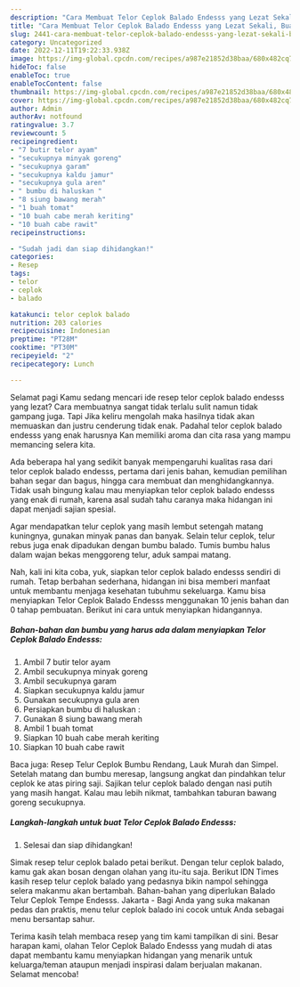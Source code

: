 ```yaml
---
description: "Cara Membuat Telor Ceplok Balado Endesss yang Lezat Sekali, Buat Buka Puasa Lezat Sekali"
title: "Cara Membuat Telor Ceplok Balado Endesss yang Lezat Sekali, Buat Buka Puasa Lezat Sekali"
slug: 2441-cara-membuat-telor-ceplok-balado-endesss-yang-lezat-sekali-buat-buka-puasa-lezat-sekali
category: Uncategorized
date: 2022-12-11T19:22:33.938Z
image: https://img-global.cpcdn.com/recipes/a987e21852d38baa/680x482cq70/telor-ceplok-balado-endesss-foto-resep-utama.jpg
hideToc: false
enableToc: true
enableTocContent: false
thumbnail: https://img-global.cpcdn.com/recipes/a987e21852d38baa/680x482cq70/telor-ceplok-balado-endesss-foto-resep-utama.jpg
cover: https://img-global.cpcdn.com/recipes/a987e21852d38baa/680x482cq70/telor-ceplok-balado-endesss-foto-resep-utama.jpg
author: Admin
authorAv: notfound
ratingvalue: 3.7
reviewcount: 5
recipeingredient:
- "7 butir telor ayam"
- "secukupnya minyak goreng"
- "secukupnya garam"
- "secukupnya kaldu jamur"
- "secukupnya gula aren"
- " bumbu di haluskan "
- "8 siung bawang merah"
- "1 buah tomat"
- "10 buah cabe merah keriting"
- "10 buah cabe rawit"
recipeinstructions:

- "Sudah jadi dan siap dihidangkan!"
categories:
- Resep
tags:
- telor
- ceplok
- balado

katakunci: telor ceplok balado 
nutrition: 203 calories
recipecuisine: Indonesian
preptime: "PT28M"
cooktime: "PT30M"
recipeyield: "2"
recipecategory: Lunch

---
```



Selamat pagi Kamu sedang mencari ide resep telor ceplok balado endesss yang lezat? Cara membuatnya sangat tidak terlalu sulit namun tidak gampang juga. Tapi Jika keliru mengolah maka hasilnya tidak akan memuaskan dan justru cenderung tidak enak. Padahal telor ceplok balado endesss yang enak harusnya Kan memiliki aroma dan cita rasa yang mampu memancing selera kita.


Ada beberapa hal yang sedikit banyak mempengaruhi kualitas rasa dari telor ceplok balado endesss, pertama dari jenis bahan, kemudian pemilihan bahan segar dan bagus, hingga cara membuat dan menghidangkannya. Tidak usah bingung kalau mau menyiapkan telor ceplok balado endesss yang enak di rumah, karena asal sudah tahu caranya maka hidangan ini dapat menjadi sajian spesial.

Agar mendapatkan telur ceplok yang masih lembut setengah matang kuningnya, gunakan minyak panas dan banyak. Selain telur ceplok, telur rebus juga enak dipadukan dengan bumbu balado. Tumis bumbu halus dalam wajan bekas menggoreng telur, aduk sampai matang.


Nah, kali ini kita coba, yuk, siapkan telor ceplok balado endesss sendiri di rumah. Tetap berbahan sederhana, hidangan ini bisa memberi manfaat untuk membantu menjaga kesehatan tubuhmu sekeluarga. Kamu bisa menyiapkan Telor Ceplok Balado Endesss menggunakan 10 jenis bahan dan 0 tahap pembuatan. Berikut ini cara untuk menyiapkan hidangannya.

<!--inarticleads1-->

##### Bahan-bahan dan bumbu yang harus ada dalam menyiapkan Telor Ceplok Balado Endesss:

1. Ambil 7 butir telor ayam
1. Ambil secukupnya minyak goreng
1. Ambil secukupnya garam
1. Siapkan secukupnya kaldu jamur
1. Gunakan secukupnya gula aren
1. Persiapkan  bumbu di haluskan :
1. Gunakan 8 siung bawang merah
1. Ambil 1 buah tomat
1. Siapkan 10 buah cabe merah keriting
1. Siapkan 10 buah cabe rawit


Baca juga: Resep Telur Ceplok Bumbu Rendang, Lauk Murah dan Simpel. Setelah matang dan bumbu meresap, langsung angkat dan pindahkan telur ceplok ke atas piring saji. Sajikan telur ceplok balado dengan nasi putih yang masih hangat. Kalau mau lebih nikmat, tambahkan taburan bawang goreng secukupnya. 

<!--inarticleads2-->

##### Langkah-langkah untuk buat Telor Ceplok Balado Endesss:


1. Selesai dan siap dihidangkan!

Simak resep telur ceplok balado petai berikut. Dengan telur ceplok balado, kamu gak akan bosan dengan olahan yang itu-itu saja. Berikut IDN Times kasih resep telur ceplok balado yang pedasnya bikin nampol sehingga selera makanmu akan bertambah. Bahan-bahan yang diperlukan Balado Telur Ceplok Tempe Endesss. Jakarta - Bagi Anda yang suka makanan pedas dan praktis, menu telur ceplok balado ini cocok untuk Anda sebagai menu bersantap sahur. 

Terima kasih telah membaca resep yang tim kami tampilkan di sini. Besar harapan kami, olahan Telor Ceplok Balado Endesss yang mudah di atas dapat membantu kamu menyiapkan hidangan yang menarik untuk keluarga/teman ataupun menjadi inspirasi dalam berjualan makanan. Selamat mencoba!
